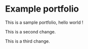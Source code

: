 # Example portfolio
This is a sample portfolio, hello world ! 

This is a second change. 

This is a third change.